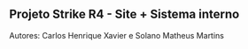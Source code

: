 ## Projeto Strike R4 - Site + Sistema interno
Autores: Carlos Henrique Xavier e Solano Matheus Martins

